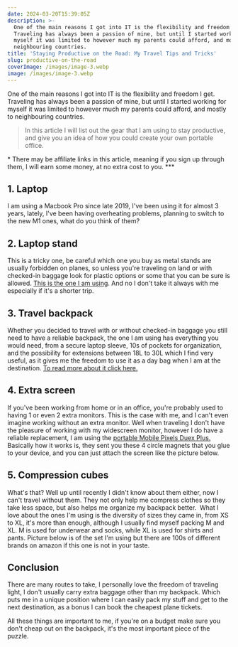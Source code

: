 ```yaml
---
date: 2024-03-20T15:39:05Z
description: >-
  One of the main reasons I got into IT is the flexibility and freedom I get.
  Traveling has always been a passion of mine, but until I started working for
  myself it was limited to however much my parents could afford, and mostly to
  neighbouring countries. ⁠
title: 'Staying Productive on the Road: My Travel Tips and Tricks'
slug: productive-on-the-road
coverImage: /images/image-3.webp
image: /images/image-3.webp
---
```

One of the main reasons I got into IT is the flexibility and freedom I get. Traveling has always been a passion of mine, but until I started working for myself it was limited to however much my parents could afford, and mostly to neighbouring countries. ⁠

> ⁠In this article I will list out the gear that I am using to stay productive, and give you an idea of how you could create your own portable office.

*⁠*\* There may be affiliate links in this article, meaning if you sign up through them, I will earn some money, at no extra cost to you. \*\*\*

## **⁠1. Laptop**

I am using a Macbook Pro since late 2019, I've been using it for almost 3 years, lately, I've been having overheating problems, planning to switch to the new M1 ones, what do you think of them?

## **2\. Laptop stand**

This is a tricky one, be careful which one you buy as metal stands are usually forbidden on planes, so unless you're traveling on land or with checked-in baggage look for plastic options or some that you can be sure is allowed. [This is the one I am using](https://amzn.to/3M6ibir). And no I don't take it always with me especially if it's a shorter trip.

## **3\. Travel backpack**

Whether you decided to travel with or without checked-in baggage you still need to have a reliable backpack, the one I am using has everything you would need, from a secure laptop sleeve, 10s of pockets for organization, and the possibility for extensions between 18L to 30L which I find very useful, as it gives me the freedom to use  it as a day bag when I am at the destination. [To read more about it click here.](https://litetravel.co/products/expandable-backpack?aff=25)

## **4\. Extra screen**

If you've been working from home or in an office, you're probably used to having 1 or even 2 extra monitors. This is the case with me, and I can't even imagine working without an extra monitor. Well when traveling I don't have the pleasure of working with my widescreen monitor, however I do have a reliable replacement, I am using the [portable Mobile Pixels Duex Plus.](https://amzn.to/3Mc7fQq) ⁠ ⁠Basically how it works is, they sent you these 4 circle magnets that you glue to your device, and you can just attach the screen like the picture below.

## **5\. Compression cubes**

What's that? Well up until recently I didn't know about them either, now I can't travel without them. They not only help me compress clothes so they take less space, but also helps me organize my backpack better. ⁠ ⁠What I love about the ones I'm using is the diversity of sizes they came in, from XS to XL, it's more than enough, although I usually find myself packing M and XL. M is used for underwear and socks, while XL is used for shirts and pants. Picture below is of the set I'm using but there are 100s of different brands on amazon if this one is not in your taste. 


## Conclusion

There are many routes to take, I personally love the freedom of traveling light, I don't usually carry extra baggage other than my backpack. Which puts me in a unique position where I can easily pack my stuff and get to the next destination, as a bonus I can book the cheapest plane tickets.

All these things are important to me, if you're on a budget make sure you don't cheap out on the backpack, it's the most important piece of the puzzle.
